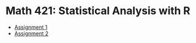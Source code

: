 # Math 421: Statistical Analysis with R

- [Assignment 1](Assign1.html)
- [Assignment 2](assignment2.html)

